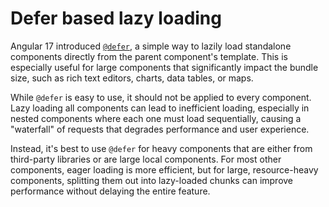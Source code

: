 # Defer based lazy loading

Angular 17 introduced [`@defer`](https://angular.dev/guide/templates/defer), a simple way to lazily
load standalone components directly from the parent component's template. This is especially useful
for large components that significantly impact the bundle size, such as rich text editors, charts,
data tables, or maps.

While `@defer` is easy to use, it should not be applied to every component. Lazy loading
all components can lead to inefficient loading, especially in nested components where each one must
load sequentially, causing a "waterfall" of requests that degrades performance and user experience.

Instead, it's best to use `@defer` for heavy components that are either from
third-party libraries or are large local components. For most other components, eager loading
is more efficient, but for large, resource-heavy components, splitting them out into
lazy-loaded chunks can improve performance without delaying the entire feature.
